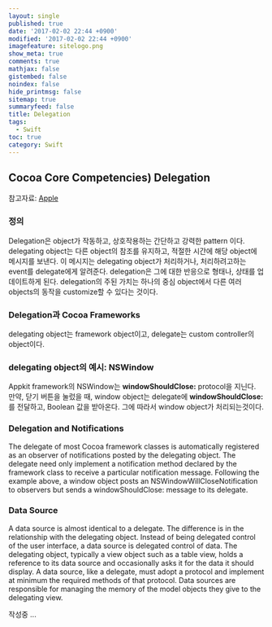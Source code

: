 ```yaml
---
layout: single
published: true
date: '2017-02-02 22:44 +0900'
modified: '2017-02-02 22:44 +0900'
imagefeature: sitelogo.png
show_meta: true
comments: true
mathjax: false
gistembed: false
noindex: false
hide_printmsg: false
sitemap: true
summaryfeed: false
title: Delegation
tags:
  - Swift
toc: true
category: Swift
---
```

## Cocoa Core Competencies) Delegation
참고자료: [Apple](https://developer.apple.com/library/content/documentation/General/Conceptual/DevPedia-CocoaCore/Delegation.html#//apple_ref/doc/uid/TP40008195-CH14-SW2)

### 정의
Delegation은 object가 작동하고, 상호작용하는 간단하고 강력한 pattern 이다.
delegating object는 다른 object의 참조를 유지하고, 적절한 시간에 해당 object에 메시지를 보낸다.
이 메시지는 delegating object가 처리하거나, 처리하려고하는 event를 delegate에게 알려준다.
delegation은 그에 대한 반응으로 형태나, 상태를 업데이트하게 된다.
delegation의 주된 가치는 하나의 중심 object에서 다른 여러 objects의 동작을 customize할 수 있다는 것이다.

### Delegation과 Cocoa Frameworks
delegating object는 framework object이고, delegate는 custom controller의 object이다. 

### delegating object의 예시: NSWindow
Appkit framework의 NSWindow는 <strong>windowShouldClose:</strong> protocol을 지닌다.
만약, 닫기 버튼을 눌렀을 때, window object는 delegate에 <strong>windowShouldClose:</strong>를 전달하고, Boolean 값을 받아온다.
그에 따라서 window object가 처리되는것이다.

### Delegation and Notifications
The delegate of most Cocoa framework classes is automatically registered as an observer of notifications posted by the delegating object. The delegate need only implement a notification method declared by the framework class to receive a particular notification message. Following the example above, a window object posts an NSWindowWillCloseNotification to observers but sends a windowShouldClose: message to its delegate.

### Data Source
A data source is almost identical to a delegate. The difference is in the relationship with the delegating object. Instead of being delegated control of the user interface, a data source is delegated control of data. The delegating object, typically a view object such as a table view, holds a reference to its data source and occasionally asks it for the data it should display. A data source, like a delegate, must adopt a protocol and implement at minimum the required methods of that protocol. Data sources are responsible for managing the memory of the model objects they give to the delegating view.

작성중 ...
